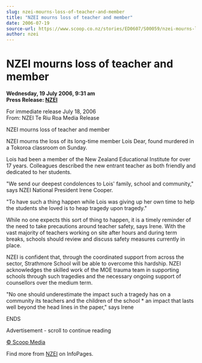 ```yaml
---
slug: nzei-mourns-loss-of-teacher-and-member
title: "NZEI mourns loss of teacher and member"
date: 2006-07-19
source-url: https://www.scoop.co.nz/stories/ED0607/S00059/nzei-mourns-loss-of-teacher-and-member.htm
author: nzei
---
```

NZEI mourns loss of teacher and member
======================================

**Wednesday, 19 July 2006, 9:31 am**  
**Press Release: [NZEI](https://info.scoop.co.nz/NZEI)**

For immediate release July 18, 2006  
From: NZEI Te Riu Roa Media Release

NZEI mourns loss of teacher and member

NZEI mourns the loss of its long-time member Lois Dear, found murdered in a Tokoroa classroom on Sunday.

Lois had been a member of the New Zealand Educational Institute for over 17 years. Colleagues described the new entrant teacher as both friendly and dedicated to her students.

"We send our deepest condolences to Lois' family, school and community," says NZEI National President Irene Cooper.

"To have such a thing happen while Lois was giving up her own time to help the students she loved is to heap tragedy upon tragedy."

While no one expects this sort of thing to happen, it is a timely reminder of the need to take precautions around teacher safety, says Irene. With the vast majority of teachers working on site after hours and during term breaks, schools should review and discuss safety measures currently in place.

NZEI is confident that, through the coordinated support from across the sector, Strathmore School will be able to overcome this hardship. NZEI acknowledges the skilled work of the MOE trauma team in supporting schools through such tragedies and the necessary ongoing support of counsellors over the medium term.

"No one should underestimate the impact such a tragedy has on a community its teachers and the children of the school \* an impact that lasts well beyond the head lines in the paper," says Irene

  
ENDS

Advertisement - scroll to continue reading





[© Scoop Media](http://www.scoop.co.nz/about/terms.html)

Find more from [NZEI](https://info.scoop.co.nz/NZEI) on InfoPages.